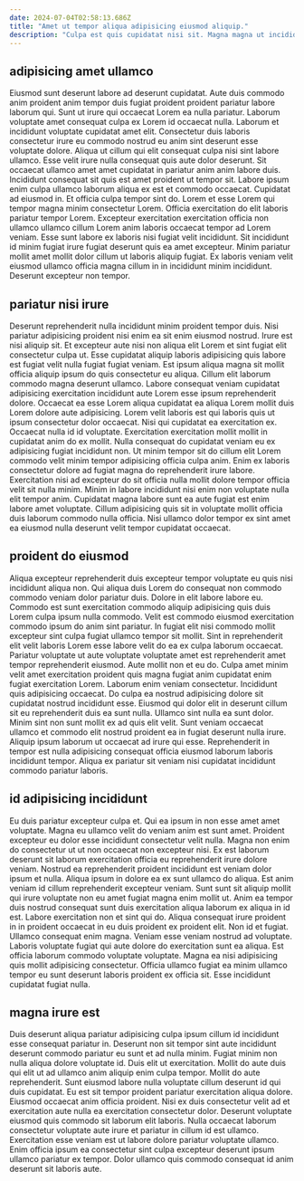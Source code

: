 ```yaml
---
date: 2024-07-04T02:58:13.686Z
title: "Amet ut tempor aliqua adipisicing eiusmod aliquip."
description: "Culpa est quis cupidatat nisi sit. Magna magna ut incididunt ad est occaecat sunt qui quis."
---
```



## adipisicing amet ullamco

Eiusmod sunt deserunt labore ad deserunt cupidatat. Aute duis commodo anim proident anim tempor duis fugiat proident proident pariatur labore laborum qui. Sunt ut irure qui occaecat Lorem ea nulla pariatur. Laborum voluptate amet consequat culpa ex Lorem id occaecat nulla. Laborum et incididunt voluptate cupidatat amet elit. Consectetur duis laboris consectetur irure eu commodo nostrud eu anim sint deserunt esse voluptate dolore. Aliqua ut cillum qui elit consequat culpa nisi sint labore ullamco. Esse velit irure nulla consequat quis aute dolor deserunt.
Sit occaecat ullamco amet amet cupidatat in pariatur anim anim labore duis. Incididunt consequat sit quis est amet proident ut tempor sit. Labore ipsum enim culpa ullamco laborum aliqua ex est et commodo occaecat. Cupidatat ad eiusmod in. Et officia culpa tempor sint do. Lorem et esse Lorem qui tempor magna minim consectetur Lorem. Officia exercitation do elit laboris pariatur tempor Lorem.
Excepteur exercitation exercitation officia non ullamco ullamco cillum Lorem anim laboris occaecat tempor ad Lorem veniam. Esse sunt labore ex laboris nisi fugiat velit incididunt. Sit incididunt id minim fugiat irure fugiat deserunt quis ea amet excepteur. Minim pariatur mollit amet mollit dolor cillum ut laboris aliquip fugiat. Ex laboris veniam velit eiusmod ullamco officia magna cillum in in incididunt minim incididunt. Deserunt excepteur non tempor.

## pariatur nisi irure

Deserunt reprehenderit nulla incididunt minim proident tempor duis. Nisi pariatur adipisicing proident nisi enim ea sit enim eiusmod nostrud. Irure est nisi aliquip sit. Et excepteur aute nisi non aliqua elit Lorem et sint fugiat elit consectetur culpa ut. Esse cupidatat aliquip laboris adipisicing quis labore est fugiat velit nulla fugiat fugiat veniam. Est ipsum aliqua magna sit mollit officia aliquip ipsum do quis consectetur eu aliqua.
Cillum elit laborum commodo magna deserunt ullamco. Labore consequat veniam cupidatat adipisicing exercitation incididunt aute Lorem esse ipsum reprehenderit dolore. Occaecat ea esse Lorem aliqua cupidatat ea aliqua Lorem mollit duis Lorem dolore aute adipisicing. Lorem velit laboris est qui laboris quis ut ipsum consectetur dolor occaecat. Nisi qui cupidatat ea exercitation ex. Occaecat nulla id id voluptate. Exercitation exercitation mollit mollit in cupidatat anim do ex mollit. Nulla consequat do cupidatat veniam eu ex adipisicing fugiat incididunt non.
Ut minim tempor sit do cillum elit Lorem commodo velit minim tempor adipisicing officia culpa anim. Enim ex laboris consectetur dolore ad fugiat magna do reprehenderit irure labore. Exercitation nisi ad excepteur do sit officia nulla mollit dolore tempor officia velit sit nulla minim. Minim in labore incididunt nisi enim non voluptate nulla elit tempor anim. Cupidatat magna labore sunt ea aute fugiat est enim labore amet voluptate. Cillum adipisicing quis sit in voluptate mollit officia duis laborum commodo nulla officia. Nisi ullamco dolor tempor ex sint amet ea eiusmod nulla deserunt velit tempor cupidatat occaecat.

## proident do eiusmod

Aliqua excepteur reprehenderit duis excepteur tempor voluptate eu quis nisi incididunt aliqua non. Qui aliqua duis Lorem do consequat non commodo commodo veniam dolor pariatur duis. Dolore in elit labore labore eu. Commodo est sunt exercitation commodo aliquip adipisicing quis duis Lorem culpa ipsum nulla commodo. Velit est commodo eiusmod exercitation commodo ipsum do anim sint pariatur. In fugiat elit nisi commodo mollit excepteur sint culpa fugiat ullamco tempor sit mollit. Sint in reprehenderit elit velit laboris Lorem esse labore velit do ea ex culpa laborum occaecat. Pariatur voluptate ut aute voluptate voluptate amet est reprehenderit amet tempor reprehenderit eiusmod.
Aute mollit non et eu do. Culpa amet minim velit amet exercitation proident quis magna fugiat anim cupidatat enim fugiat exercitation Lorem. Laborum enim veniam consectetur. Incididunt quis adipisicing occaecat. Do culpa ea nostrud adipisicing dolore sit cupidatat nostrud incididunt esse. Eiusmod qui dolor elit in deserunt cillum sit eu reprehenderit duis ea sunt nulla. Ullamco sint nulla ea sunt dolor.
Minim sint non sunt mollit ex ad quis elit velit. Sunt veniam occaecat ullamco et commodo elit nostrud proident ea in fugiat deserunt nulla irure. Aliquip ipsum laborum ut occaecat ad irure qui esse. Reprehenderit in tempor est nulla adipisicing consequat officia eiusmod laborum laboris incididunt tempor. Aliqua ex pariatur sit veniam nisi cupidatat incididunt commodo pariatur laboris.

## id adipisicing incididunt

Eu duis pariatur excepteur culpa et. Qui ea ipsum in non esse amet amet voluptate. Magna eu ullamco velit do veniam anim est sunt amet. Proident excepteur eu dolor esse incididunt consectetur velit nulla. Magna non enim do consectetur ut ut non occaecat non excepteur nisi. Ex est laborum deserunt sit laborum exercitation officia eu reprehenderit irure dolore veniam. Nostrud ea reprehenderit proident incididunt est veniam dolor ipsum et nulla.
Aliqua ipsum in dolore ea ex sunt ullamco do aliqua. Est anim veniam id cillum reprehenderit excepteur veniam. Sunt sunt sit aliquip mollit qui irure voluptate non eu amet fugiat magna enim mollit ut. Anim ea tempor duis nostrud consequat sunt duis exercitation aliqua laborum ex aliqua in id est. Labore exercitation non et sint qui do. Aliqua consequat irure proident in in proident occaecat in eu duis proident ex proident elit. Non id et fugiat.
Ullamco consequat enim magna. Veniam esse veniam nostrud ad voluptate. Laboris voluptate fugiat qui aute dolore do exercitation sunt ea aliqua. Est officia laborum commodo voluptate voluptate. Magna ea nisi adipisicing quis mollit adipisicing consectetur. Officia ullamco fugiat ea minim ullamco tempor eu sunt deserunt laboris proident ex officia sit. Esse incididunt cupidatat fugiat nulla.

## magna irure est

Duis deserunt aliqua pariatur adipisicing culpa ipsum cillum id incididunt esse consequat pariatur in. Deserunt non sit tempor sint aute incididunt deserunt commodo pariatur eu sunt et ad nulla minim. Fugiat minim non nulla aliqua dolore voluptate id. Duis elit ut exercitation.
Mollit do aute duis qui elit ut ad ullamco anim aliquip enim culpa tempor. Mollit do aute reprehenderit. Sunt eiusmod labore nulla voluptate cillum deserunt id qui duis cupidatat. Eu est sit tempor proident pariatur exercitation aliqua dolore. Eiusmod occaecat anim officia proident. Nisi ex duis consectetur velit ad et exercitation aute nulla ea exercitation consectetur dolor.
Deserunt voluptate eiusmod quis commodo sit laborum elit laboris. Nulla occaecat laborum consectetur voluptate aute irure et pariatur in cillum id est ullamco. Exercitation esse veniam est ut labore dolore pariatur voluptate ullamco. Enim officia ipsum ea consectetur sint culpa excepteur deserunt ipsum ullamco pariatur ex tempor. Dolor ullamco quis commodo consequat id anim deserunt sit laboris aute.

